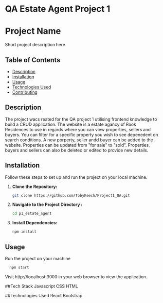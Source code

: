 # QA Estate Agent Project 1

# Project Name

Short project description here.

## Table of Contents

- [Description](#description)
- [Installation](#installation)
- [Usage](#usage)
- [Technologies Used](#technologies-used)
- [Contributing](#contributing)

## Description

The project wacs reated for the QA project 1 utilising frontend knowledge to build a CRUD application. The website is a estate agancy of Rook Residences to use in regards  where you can view properties, sellers and buyers. You can filter for a specific property you wish to see depenedent on search conditions. A new porperty, seller andd buyer can be added to the website. Properties can be updated from "for sale" to "sold". Properties, buyers and sellers can also be deleted or edited to provide new details. 

## Installation

Follow these steps to set up and run the project on your local machine.

1. **Clone the Repository:**
   ```bash
   git clone https://github.com/TobyKeech/Project1_QA.git

2. **Navigate to the Project Directory :**
   ```bash
   cd p1_estate_agent
   
3. **Install Dependencies:**
   ```bash
   npm install

## Usage
Run the project on your machine
 ```bash
   npm start
```
Visit http://localhost:3000 in your web browser to view the application.

##Tech Stack
Javascript
CSS
HTML

##Technologies Used
React
Bootstrap



